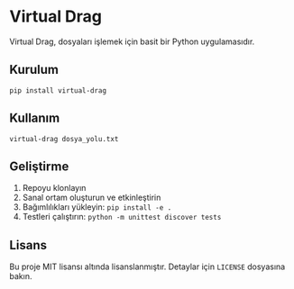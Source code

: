 # Virtual Drag

Virtual Drag, dosyaları işlemek için basit bir Python uygulamasıdır.

## Kurulum

```
pip install virtual-drag
```

## Kullanım

```
virtual-drag dosya_yolu.txt
```

## Geliştirme

1. Repoyu klonlayın
2. Sanal ortam oluşturun ve etkinleştirin
3. Bağımlılıkları yükleyin: `pip install -e .`
4. Testleri çalıştırın: `python -m unittest discover tests`

## Lisans

Bu proje MIT lisansı altında lisanslanmıştır. Detaylar için `LICENSE` dosyasına bakın.